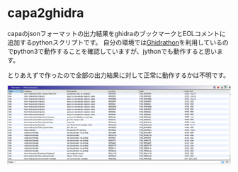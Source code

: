 # capa2ghidra

capaのjsonフォーマットの出力結果をghidraのブックマークとEOLコメントに追加するpythonスクリプトです。
自分の環境では[Ghidrathon](https://github.com/mandiant/Ghidrathon)を利用しているのでpython3で動作することを確認していますが、jythonでも動作すると思います。

とりあえずで作ったので全部の出力結果に対して正常に動作するかは不明です。

![result](image/result.png)
